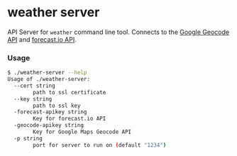 weather server
==============

API Server for `weather` command line tool. Connects to the [Google Geocode
API](https://developers.google.com/maps/documentation/geocoding/intro)
and [forecast.io API](https://developer.forecast.io/docs/v2).

### Usage

```bash
$ ./weather-server --help
Usage of ./weather-server:
  --cert string
        path to ssl certificate
  --key string
        path to ssl key
  -forecast-apikey string
        Key for forecast.io API
  -geocode-apikey string
        Key for Google Maps Geocode API
  -p string
        port for server to run on (default "1234")
```
